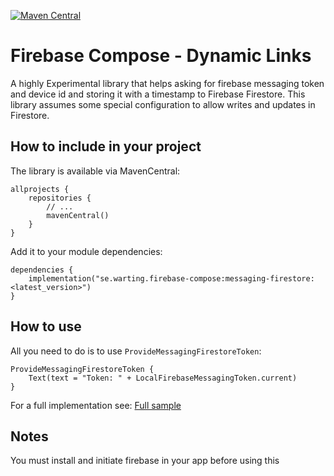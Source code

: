 [![Maven Central](https://maven-badges.herokuapp.com/maven-central/se.warting.firebase-compose/messaging-firestore/badge.png)](https://maven-badges.herokuapp.com/maven-central/se.warting.firebase-compose/messaging-firestore)

# Firebase Compose - Dynamic Links

A highly Experimental library that helps asking for firebase messaging token and device id and 
storing it with a timestamp to Firebase Firestore. This library assumes some special configuration
to allow writes and updates in Firestore.

## How to include in your project

The library is available via MavenCentral:

```
allprojects {
    repositories {
        // ...
        mavenCentral()
    }
}
```

Add it to your module dependencies:

```
dependencies {
    implementation("se.warting.firebase-compose:messaging-firestore:<latest_version>")
}
```

## How to use

All you need to do is to use `ProvideMessagingFirestoreToken`:

```
ProvideMessagingFirestoreToken {
    Text(text = "Token: " + LocalFirebaseMessagingToken.current)
}
```

For a full implementation
see: [Full sample](../app/src/main/java/se/warting/firebasecompose/MessagingTokenStorageActivity.kt)

## Notes

You must install and initiate firebase in your app before using this
